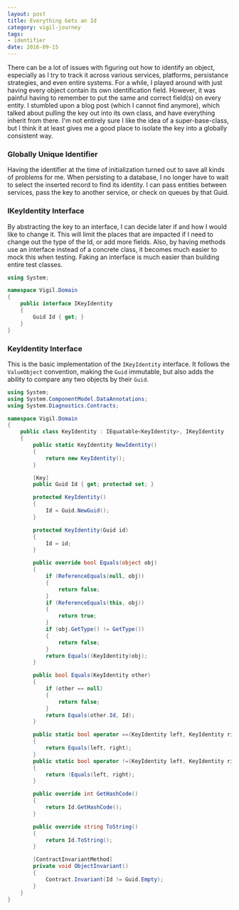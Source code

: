 ```yaml
---
layout: post
title: Everything Gets an Id
category: vigil-journey
tags:
- identifier
date: 2016-09-15
---
```


There can be a lot of issues with figuring out how to identify an object, especially as I try to track it across various services, platforms, persistance strategies, and even entire systems. For a while, I played around with just having every object contain its own identification field. However, it was painful having to remember to put the same and correct field(s) on every entity. I stumbled upon a blog post (which I cannot find anymore), which talked about pulling the key out into its own class, and have everything inherit from there. I'm not entirely sure I like the idea of a super-base-class, but I think it at least gives me a good place to isolate the key into a globally consistent way.


### Globally Unique Identifier

Having the identifier at the time of initialization turned out to save all kinds of problems for me. When persisting to a database, I no longer have to wait to select the inserted record to find its identity. I can pass entities between services, pass the key to another service, or check on queues by that Guid.

### IKeyIdentity Interface

By abstracting the key to an interface, I can decide later if and how I would like to change it. This will limit the places that are impacted if I need to change out the type of the Id, or add more fields. Also, by having methods use an interface instead of a concrete class, it becomes much easier to mock this when testing. Faking an interface is much easier than building entire test classes.

```csharp
using System;

namespace Vigil.Domain
{
    public interface IKeyIdentity
    {
        Guid Id { get; }
    }
}
```

### KeyIdentity Interface

This is the basic implementation of the `IKeyIdentity` interface. It follows the `ValueObject` convention, making the `Guid` immutable, but also adds the ability to compare any two objects by their `Guid`.

```csharp
using System;
using System.ComponentModel.DataAnnotations;
using System.Diagnostics.Contracts;

namespace Vigil.Domain
{
    public class KeyIdentity : IEquatable<KeyIdentity>, IKeyIdentity
    {
        public static KeyIdentity NewIdentity()
        {
            return new KeyIdentity();
        }

        [Key]
        public Guid Id { get; protected set; }

        protected KeyIdentity()
        {
            Id = Guid.NewGuid();
        }

        protected KeyIdentity(Guid id)
        {
            Id = id;
        }

        public override bool Equals(object obj)
        {
            if (ReferenceEquals(null, obj))
            {
                return false;
            }
            if (ReferenceEquals(this, obj))
            {
                return true;
            }
            if (obj.GetType() != GetType())
            {
                return false;
            }
            return Equals((KeyIdentity)obj);
        }

        public bool Equals(KeyIdentity other)
        {
            if (other == null)
            {
                return false;
            }
            return Equals(other.Id, Id);
        }

        public static bool operator ==(KeyIdentity left, KeyIdentity right)
        {
            return Equals(left, right);
        }
        public static bool operator !=(KeyIdentity left, KeyIdentity right)
        {
            return !Equals(left, right);
        }

        public override int GetHashCode()
        {
            return Id.GetHashCode();
        }

        public override string ToString()
        {
            return Id.ToString();
        }

        [ContractInvariantMethod]
        private void ObjectInvariant()
        {
            Contract.Invariant(Id != Guid.Empty);
        }
    }
}
```